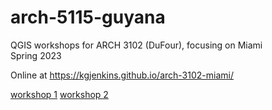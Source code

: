 # arch-5115-guyana
QGIS workshops for ARCH 3102 (DuFour), focusing on Miami \
Spring 2023

Online at https://kgjenkins.github.io/arch-3102-miami/

[workshop 1](workshop1)
[workshop 2](workshop2)
